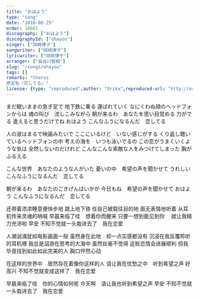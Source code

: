 ```yaml
---
title: "おはよう"
type: "song"
date: "2010-08-25"
order: 10601
discography: ["おはよう"]
discographyId: ["ohayou"]
singer: ["岡崎律子"]
songwriter: ["岡崎律子"]
lyricwriter: ["岡崎律子"]
arranger: ["長谷川智樹"]
slug: "/songs/ohayou"
tags: []
remarks: "Chorus
原定名『恋してる』"
license: {type: "reproduced",author: "Orika",reproduced-url: "http://orikamushi.myweb.hinet.net/",reproduced-website: "織歌蟲網站"}
---
```


まだ眠いままの急ぎ足で
地下鉄に乗る 運ばれていく 
なにくわぬ顔のヘッドフォンからは
魂の叫び　流しこみながら 
朝が来るわ　あなたを思い目覚める 力がでる
逢えると思うだけでね 
おはよう こんなふうになるんだ　恋してる 

人の波はまるで映画みたいで 
ここにいるけど　いない感じがする 
くり返し聴いているヘッドフォンの中 
考えの海を　いつも泳いでるの 
この恋がうまくいくような気は 
全然しないのだけれど こんなこんな素敵な人をみつけてしまった 
胸がふるえる 

こんな世界　あなたのような人がいた 
憂いの中　希望の声を聞かせて うれしい 
こんなふうになるんだ　恋してる 

朝が来るわ　あなたのごきげんはいかが 
今日もね　希望の声を聞かせて 
おはよう こんなふうになるんだ　恋してる

<!-- 翻译 -->

还带着浓浓睡意便快步地
跳上地下铁 任自己被载往目的地 
面无表情地听着 从耳机传来灵魂的呐喊 
早晨来临了哇　想着你而醒来 
只要一想到能见到你　
就让我精力充沛啦 
早安 不知不觉就一头栽进去了　我在恋爱 

人潮汹涌犹如电影画面一般 
虽然身在此地　却一点实感都没有 
沉浸在我反覆聆听的耳机裡 
我总是泅游在思考的大海中 
虽然丝毫不觉得 这桩恋情会进展顺利 
但我毕竟找到如此如此完美的人 
胸口怦然心动 

在这样的世界中　居然存在着像你这样的人 
请让我在忧愁之中　听到希望之声 好高兴 
不知不觉就变成这样了　我在恋爱 

早晨来临了哇　你的心情如何呢 
今天啊　请让我也听到希望之声 
早安 不知不觉就一头栽进去了　我在恋爱
